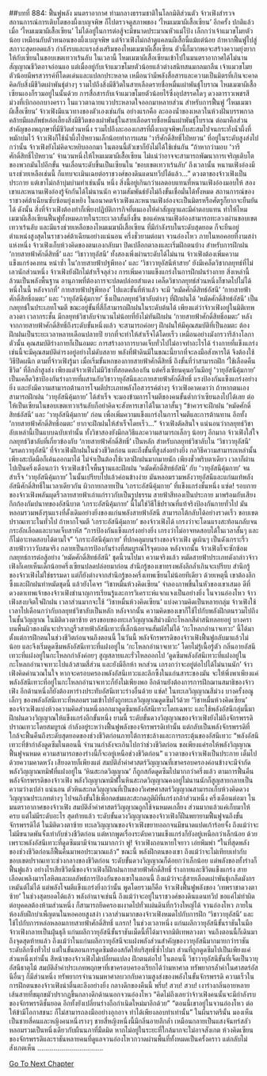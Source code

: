 ##บทที่ 884: ฟื้นฟูพลัง
มนตราอากาศ ท่ามกลางธรรมชาติในโลกมิติส่วนตัว
จ้าวเฟิงสำรวจสถานการณ์การเติบโตของผึ้งเบญจพิษ ก็ไปตรวจดูสภาพของ ‘ไหมเมฆาผีเสื้อเซียน’ อีกครั้ง
ปกติแล้วเมื่อ ‘ไหมเมฆาผีเสื้อเซียน’ ไม่ได้อยู่ในการต่อสู้จะมีขนาดประมาณหัวแม่โป้ง เล็กกว่าเจ้าแมวขโมยตัวน้อย เหมือนกับตัวหนอนของผึ้งเบญจพิษ
แต่จ้าวเฟิงไม่กล้าดูแคลนผีเสื้อนี้แม้แต่น้อย
ถ้าหากฟื้นฟูไปสู่สภาวะสุดยอดแล้ว กำลังรบและแรงส่งเสริมของไหมเมฆาผีเสื้อเซียน ตัวนี้ก็มากพอจะสร้างความยุ่งยากให้กับเซียนในขอบเขตเทวาเร้นลับ
ในเวลานี้
ไหมเมฆาผีเสื้อเซียนเข้าไปในมนตราอากาศได้ไม่นาน สัญญาณชีวิตอาจอ่อนแอ แต่เมื่ออยู่กับเจ้าแมวขโมยตัวน้อยแล้วต่างสนิทสนมกลมกลืน
เจ้าแมวขโมยตัวน้อยมีพรสวรรค์ที่โดดเด่นและแปลกประหลาด เหมือนว่ามีพลังสื่อสารและความเป็นมิตรที่เกินจะคาดคิดกับสิ่งมีชีวิตเผ่าพันธุ์ต่างๆ รวมไปถึงสิ่งมีชีวิตในสายเลือดรายชื่อหมื่นเผ่าพันธุ์โบราณ
ไหมเมฆาผีเสื้อเซียนเองก็รวมอยู่ในนั้นด้วย การสื่อสารกับเจ้าแมวขโมยตัวน้อยไร้ซึ่งอุปสรรคใดๆ ดวงตาราวเพชรสีม่วงที่เบิกออกบางคราว ในแววตาฉายแววประหลาดใจออกมาหลายส่วน
สำหรับการฟื้นฟู ‘ไหมเมฆาผีเสื้อเซียน’ จ้าวเฟิงมีแนวทางของตัวเองเช่นกัน
อย่างแรกคือ ละอองน้ำของเหลวในห้วงฝันบรรพกาล คล้ายมีผลลัพธ์หล่อเลี้ยงสิ่งมีชีวิตของเผ่าพันธุ์ในสายเลือดรายชื่อหมื่นเผ่าพันธุ์โบราณ
ต่อมาคือส่วนสำคัญของพฤกษาที่มีชีวิตส่วนหนึ่ง รวมไปถึงละอองเกสรที่ผึ้งเบญจพิษเก็บสะสมไปจนกระทั่งน้ำผึ้งที่หมักบ่มไว้
จ้าวเฟิงก็ใช้น้ำผึ้งไป่หยวนเล็กน้อยทำการผสม
‘วารีศักดิ์สิทธิ์ไป่หยวน’ ที่อยู่ในระดับสูงส่งไปกว่านั้น จ้าวเฟิงยังไม่คิดจะหยิบออกมา ในตอนนี้ตัวเขาก็ยังไม่ได้ใช้เช่นกัน
“ถ้าหากว่ามอบ ‘วารีศักดิ์สิทธิ์ไป่หยวน’ จำนวนหนึ่งให้ไหมเมฆาผีเสื้อเซียน ไม่แน่ว่าอาจจะสามารถพัฒนาการเจริญเติบโตของพวกมันไปอีกขั้น จนเลื่อนระดับขึ้นเป็นเซียนใน ‘ขอบเขตเทวาเร้นลับ’ ถึงเวลานั้น หนานเฟิงอ๋องมีแรงช่วยเหลือเช่นนี้ ก็แทบจะเมินเฉยต่อราชวงศ์ของดินแดนทวีปได้แล้ว…”
ดวงตาของจ้าวเฟิงเป็นประกาย
แต่เขาไม่กล้าบุ่มบ่ามทำเช่นนั้น
หนึ่ง สิ่งนี้อยู่เกินกว่าผลตอบแทนที่หนานเฟิงอ๋องมอบให้
สอง เขาและหนานเฟิงอ๋องรู้จักกันได้ไม่นานนัก ความสัมพันธ์ยังไม่ถึงขั้นเชื่อมั่นได้ทั้งหมด
สถานการณ์ของราชวงศ์ต้าเฉียนซับซ้อนยุ่งเหยิง
ในอนาคตจ้าวเฟิงและหนานเฟิงอ๋องจะเป็นมิตรหรือศัตรูก็ยากจะยืนยันได้
ดังนั้น
สิ่งที่จ้าวเฟิงต้องทำก็เพียงปฏิบัติภารกิจที่ตนเองให้คำสัญญาและมีค่าตอบแทน ทำให้ไหมเมฆาผีเสื้อเซียนฟื้นฟูทั้งหมดภายในระยะเวลาสั้นยิ่งขึ้น
ขอแค่หนานเฟิงอ๋องสามารถทะลวงผ่านขอบเขตเทวาเร้นลับ และมีแรงช่วยเหลือของไหมเมฆาผีเสื้อเซียน ที่มีกำลังรบในระดับสุดยอด ก็จะยืนอยู่ตำแหน่งสูงสุดในราชวงศ์ต้าเฉียนอย่างแน่นอน
ครึ่งชั่วยามต่อมา
จวนอ๋องโหว ภายในหอคอยที่งามสง่าแห่งหนึ่ง
จ้าวเฟิงเก็บห้วงคิดของตนเองกลับมา ปิดเปลือกตาลงและเริ่มฝึกตนบ้าง
สำหรับการฝึกฝน ‘กายสายฟ้าศักดิ์สิทธิ์’ และ ‘วิชาวายุอัสนี’ ทั้งสองเพิ่งผ่านระดับได้ไม่นาน จ้าวเฟิงต้องเพิ่มความแข็งแกร่งคงทน
หนำซ้ำ ใน‘กายสายฟ้าปฐพีทอง’ และ ‘วิชาวายุอัสนีห้าสาย’ ยังมีเคล็ดวิชากลยุทธ์ที่ไม่เลวนักส่วนหนึ่ง จ้าวเฟิงยังฝึกไม่สำเร็จลุล่วง
การเพิ่มความแข็งแกร่งในการฝึกฝนร่างกาย สิ่งเหล่านี้ล้วนเป็นพลังพื้นฐาน
อานุภาพที่ต้องการจะปลดปล่อยสำแดง เคล็ดวิชากลยุทธ์ส่วนหนึ่งก็ขาดไปไม่ได้
หนึ่งในนี้
หลังจากที่‘ กายสายฟ้าปฐพีทอง’ ไปแตะขั้นที่ห้าแล้ว จะมี ‘หมัดศักดิ์สิทธ์อัสนี’ ‘กายสายฟ้าศักดิ์สิทธิ์อมตะ’ และ ‘วายุอัสนีคุ้มกาย’ ซึ่งเป็นกลยุทธ์วิชาลับต่างๆ ที่ฝึกฝนได้
‘หมัดศักดิ์สิทธ์อัสนี’ เป็นกลยุทธ์ในประเภทโจมตี ขณะอยู่ขั้นที่สี่ก็สามารถฝึกฝนในระดับต้นได้
เพียงแต่ว่าจ้าวเฟิงอยู่ในมิติเทพลวงตา เวลากระชั้น มีกลยุทธ์วิชาลับจำนวนไม่น้อยที่ยังไม่ทันฝึกฝน
‘กายสายฟ้าศักดิ์สิทธิ์อมตะ’ หลังจากกายสายฟ้าศักดิ์สิทธิ์ถึงระดับขั้นหนึ่งแล้ว จะสามารถค่อยๆ ฝึกฝนให้มีคุณสมบัติที่เป็นอมตะ ต้องฝึกฝนเป็นระยะเวลาหลายเดือนปลายปี ยากที่จะทำให้สำเร็จได้โดยเร็ว
เหมือนอย่างมังกรวารีล้างโลกาตัวนั้น คุณสมบัติร่างกายก็เป็นอมตะ การสร้างอาการบาดเจ็บทั่วไปไม่อาจทำอะไรได้
ร่างกายที่แข็งแกร่งเช่นนี้จะมีคุณสมบัติดำรงอยู่อย่างไม่ดับสลาย พลังที่ฟ้าดินมีในขณะนี้ยากที่จะลงมือสังหารได้ จึงต้องใช้วิธีปิดผนึก
ตามที่จ้าวเฟิงรู้มา
เมื่อเริ่มขั้นหกของกายสายฟ้าศักดิ์สิทธิ์ ถึงขั้นที่ว่าสามารถฝึก ‘ใช้เลือดคืนชีวิต’ ที่ลึกล้ำสูงส่ง เพียงแต่จ้าวเฟิงไม่มีวิชาที่สอดคล้องกัน แต่ครึ่งเซียนคุนอวิ๋นมีอยู่
‘วายุอัสนีคุ้มกาย’ เป็นเคล็ดวิชาป้องกันร่างกายที่ผสานกับวิชาวายุอัสนีและกายสายฟ้าศักดิ์สิทธิ์ แรงป้องกันแข็งแกร่งอย่างยิ่ง และยังมีความสามารถต้านการโจมตีประเภทพลังไอสวรรค์ต่างๆ
จ้าวเฟิงคาดเดาว่า ถ้าหากตนเองสามารถฝึกฝน ‘วายุอัสนีคุ้มกาย’ ได้สำเร็จ จะมองข้ามการโจมตีของคนขั้นต่ำกว่าเซียนลงไปได้เลย
ต่อให้เป็นเซียนในขอบเขตเทวาเร้นลับก็อย่าคิดจะสังหารเขาได้ในเวลาสั้นๆ
“ข้าควรจะฝึกฝน ‘หมัดศักดิ์สิทธ์อัสนี’ และ ‘วายุอัสนีคุ้มกาย’ ก่อน เพื่อเพิ่มความแข็งแกร่งในการโจมตีและการต้านทาน อีกทั้ง ‘กายสายฟ้าศักดิ์สิทธิ์อมตะ’ ยากจะฝึกฝนให้สำเร็จโดยเร็ว…”
จ้าวเฟิงตัดสินใจ
แน่นอนว่ากลยุทธ์วิชาลับเหล่านี้เป็นแบบฉบับเท่านั้น ทั้งวิชาสองยังมีกลวิธีและความสามารถเล็กๆ น้อยๆ อีกมาก
จ้าวเฟิงใส่ใจกลยุทธ์วิชาลับที่เกี่ยวข้องกับ ‘กายสายฟ้าศักดิ์สิทธิ์’ เป็นหลัก
สำหรับกลยุทธ์วิชาลับใน ‘วิชาวายุอัสนี’ ‘มรดกวายุอัสนี’ ที่จ้าวเฟิงฝึกฝนในช่วงชีวิตก่อน แตะถึงขั้นที่สูงส่งอย่างยิ่ง กลวิธีความสามารถเหล่านั้นเพียงสะบัดมือก็เค้นออกมาได้ ไม่จำเป็นต้องใช้เวลาฝึกฝนมากมายนัก
เพียงชั่วพริบตาเดียว เวลาก็ผ่านไปเป็นครึ่งเดือนกว่า
จ้าวเฟิงเข้าใจพื้นฐานและฝึกฝน ‘หมัดศักดิ์สิทธ์อัสนี’ กับ ‘วายุอัสนีคุ้มกาย’ จนสำเร็จ
‘วายุอัสนีคุ้มกาย’ ในนั้นเปรียบไปแล้วค่อนข้างง่าย มันหลอมรวมพลังวายุอัสนีและแก่นแท้พลังอัสนีศักดิ์สิทธิ์ในเวลาเดียวกัน ผิวกายกลายเป็น ‘เกราะอัสนีคุ้มกาย’ ที่แข็งแกร่งชั้นหนึ่ง
แซ่ด!
รอบกายของจ้าวเฟิงพลันผุดริ้วลายสายฟ้าเก่าแก่ราวกับเป็นรูปธรรม สายฟ้าสีทองเป็นประกาย มาพร้อมกับเสียงกึกก้องกัมปนาทของอัสนีบาต
‘เกราะอัสนีคุ้มกาย’ นี้ไม่ใช่วิธีใช้ปราณที่แท้จริงป้องกันกายทั่วไป มันหลอมรวมพลังรุนแรงที่ดั้งเดิมอย่างยิ่งของแก่นพลังสายฟ้าอัสนี สามารถโต้กลับได้อย่างรวดเร็ว
ขอบเขตปราณเทวะในทั่วไป ถ้าหากโจมตี ‘เกราะอัสนีคุ้มกาย’ ของจ้าวเฟิงได้ เกรงว่าจะโดนแรงสะท้อนกลับจนกระอักเลือดและบาดเจ็บสาหัส
“การป้องกันแข็งแกร่งอย่างยิ่ง เกรงว่าไม่อาจทดสอบได้ในเวลาสั้นๆ และก็ไม่อาะทดสอบได้ตามใจ”
‘เกราะอัสนีคุ้มกาย’ ที่ปกคลุมบนร่างของจ้าวเฟิง ดูเผินๆ เป็นดังเกราะริ้วสายฟ้าวาววับสมจริง กลายเป็นการป้องกันร่างที่สมบูรณ์ไร้จุดบอด
หลังจากนั้น
จ้าวเฟิงก็จะซักซ้อมกลยุทธ์การต่อสู้อย่าง ‘หมัดศักดิ์สิทธ์อัสนี’ ชุดนี้วนไปมา
ความจริงแล้ว หมัดสายฟ้าประเภทดังกล่าวจ้าวเฟิงก็เคยเห็นเด็กน้อยครึ่งเซียนปลดปล่อยมาก่อน สำนึกรู้ของเขาทรงพลังลึกล้ำเกินจะเปรียบ
สำนึกรู้ของจ้าวเฟิงไม่ใช่ธรรมดา แต่ก็ยังต่างจากสำนึกรู้ของครึ่งเทพเซียนไม่น้อยทีเดียว
ด้วยเหตุนี้ เขาต้องลึกซึ้งและฝึกฝนท่าหมัดชุดนี้ แล้วยังโคจร ‘วิชาหมื่นห้วงคิดเซียน’ จำลองภาพขึ้นในหัวของเขาเสมอ
ดีที่ดวงตาเทพเจ้าของจ้าวเฟิงชำนาญการเรียนรู้และการวิเคราะห์แจกแจงเป็นอย่างยิ่ง
ในจวนอ๋องโหว
จ้าวเฟิงสงบจิตใจฝึกฝน เวลาส่วนมากจะใช้ ‘วิชาหมื่นห้วงคิดเซียน’ แบ่งความคิดเป็นหลายกลุ่ม
จ้าวเฟิงใช้เวลาไปเดือนกว่ากับกลยุทธ์วิชาลับเป็นหลัก
หลังจากนั้น
ความคิดของเขาก็ใช้ไปกับพลังฝึกตนรวมไปถึงในชั้นวิญญาณ
ในมิติดวงตาซ้าย ตรงขอบของทะเลวิญญาณสีม่วงมีกะโหลกสีดำสนิทลอยอยู่ บางคราบนพื้นผิวของมันจะปรากฏริ้วสายฟ้าอัสนีเทวะที่เล็กน้อยจนสัมผัสไม่ได้
‘กะโหลกอำนาจเทวะ’ นี้ได้มาตั้งแต่การฝึกตนในช่วงชีวิตก่อนจนถึงตอนนี้
ในวันนี้
พลังจักรพรรดิของจ้าวเฟิงฟื้นฟูกลับมาแล้วไม่น้อย และจึงเริ่มดูดซึมพลังอัสนีเทวะที่แฝงอยู่ใน ‘กะโหลกอำนาจเทวะ’
โดยไม่รู้เนื้อรู้ตัว กลิ่นอายอัสนีเทวะที่แฝงอยู่ในกะโหลกกำลังค่อยๆ สูญสลายและรั่วไหลออกไป
‘ดูดซึมพลังอัสนีเทวะที่แฝงอยู่ในกะโหลกอำนาจเทวะไปแล้วสามสี่ส่วน และยังมีอีกห้า หกส่วน เกรงกว่าจะอยู่ต่อไปได้ไม่นานนัก’
จ้าวเฟิงคิดคำนวณในใจ
หากจะครอบครองพลังอัสนีเทวะและลึกซึ้งในแก่นสาระของมัน จะให้พึ่งพาเพียงแค่พลังอัสนีเทวะที่อยู่ในกะโหลกอำนาจเทวะก็ยังไม่เพียงพอ
อีกด้านยังต้องการการฝึกฌานสมาธิของจ้าวเฟิง อีกด้านหนึ่งก็ยังต้องหาร่างประทับอัสนีเทวะร่างอื่นด้วย
แซ่ด!
ในทะเลวิญญาณสีม่วง บางครั้งอณูเล็กๆ ของพลังอัสนีเทวะที่หลอมรวมเข้าไปยังถูกทะเลวิญญาณดูดซึมไว้ด้วย
‘วิชาหมื่นห้วงคิดเซียน’ ของจ้าวเฟิงแบ่งห้วงความคิดส่วนหนึ่งออกมาดูดซึมพลังอัสนีเทวะโดยเฉพาะ และใช้พลังอัสนีกลุ่มนี้มาฝึกฝนดวงวิญญาณให้แข็งแกร่งอีกขั้นหนึ่ง
ยามนี้ ระดับขั้นดวงวิญญาณของจ้าวเฟิงยังไม่ถึงจักรพรรดิปราณเทวะโดยสมบูรณ์ กำลังอยู่ระหว่างฟื้นฟูพลังของจักรพรรดิเท่านั้น
แต่กลับเป็นพลังจักรพรรดิที่ใกล้จะฟื้นคืนถึงระดับสุดยอดของช่วงชีวิตก่อนภายใต้การชะล้างและการกระตุ้นของอัสนีเทวะ
“พลังอัสนีเทวะที่ข้ากำลังดูดซึมในตอนนี้ จำนวนกำลังจะเกินไปกว่าช่วงชีวิตก่อน ขอเพียงแค่รอให้พลังวิญญาณฟื้นฟูจนหมด ความสามารถของร่างนี้ก็จะอยู่เหนือช่วงชีวิตก่อน”
แววตาของจ้าวเฟิงเป็นประกาย เต็มไปด้วยความคาดหวัง
เสียงดายก็เพียงแต่
สมบัติล้ำค่าศาสตร์วิญญาณที่เขาครอบครองค่อนข้างจะมีจำกัด
พลังวิญญาณทมิฬที่แฝงอยู่ใน ‘หินสะกดวิญญาณ’ ก็ถูกสกัดดูดซึมไปมากกว่าครึ่งแล้ว
ตามการฟื้นคืนพลังจักรพรรดิของจ้าวเฟิง พลังวิญญาณทมิฬในหินสะกดวิญญาณคงอยู่ไม่นานนักก็สูญสายกลายเป็นความว่างเปล่า
แน่นอน ตัวหินสะกดวิญญาณที่เป็นของวิเศษศาสตร์วิญญาณสามารถเก็บห้วงคิดดวงวิญญาณประเภทต่างๆ ไปจนถึงขั้นใช้เพื่อกดข่มและสะกดภูติผีที่แกร่งกล้าส่วนหนึ่ง
ครึ่งเดือนต่อมา
ในมนตราอากาศของจ้าวเฟิง สมบัติล้ำค่าศาสตร์วิญญาณถูกใช้จนหมดเกลี้ยง ส่วนมากแล้วแค่เก็บมาให้ครบ แต่ไม่มีระดับอะไร
สุดท้ายแล้ว ระดับขั้นดวงวิญญาณของจ้าวเฟิงก็ฝืนพยายามฟื้นฟูจนถึงขั้นจักรพรรดิได้
ในมิติดวงตาซ้าย ทะเลวิญญาณของจ้าวเฟิงขยายออกจนมีขนาดแปดเก้าร้อยจั้ง
ถึงแม้ว่าจะไม่มีขนาดพันจั้งเท่ากับช่วงชีวิตก่อน แต่หากพูดเรื่องระดับความแข็งแกร่งก็ยังอยู่เหนือกว่าเล็กน้อย ด้วยเพราะพลังอัสนีเทวะที่ดูดซึมมามีจำนวนมากกว่า
พู่!
จ้าวเฟิงถอนหายใจยาว เอ่ยพึมพำ “ในที่สุดพลังของช่วงชีวิตก่อนก็ฟื้นคืนมาพอประมาณแล้ว”
ขณะนี้
พลังฝึกตนของเขา ถึงแม้ว่าจะไม่เทียบเท่ากับขอบเขตปราณเทวะช่วงกลางของชีวิตก่อน ระดับขั้นดวงวิญญาณก็ด้อยกว่าเล็กน้อย แต่พลังของทั้งร่างก็ฟื้นฟูแล้ว
อย่างไรเสียชีวิตนี้ของจ้าวเฟิงก็ฝึกฝนกายสายฟ้าศักดิ์สิทธิ์ ร่างกายและชีวิตแข็งแกร่ง
สายเลือดเพลิงมารโลหิตและผลลัพธ์การป้องกันของเขาในตอนนี้ ถึงแม้ว่าจะสู้สายเลือดเผ่าพันธุ์เกล็ดมังกรเหมันต์ไม่ได้ แต่พลังโจมตีแข็งแกร่งยิ่งกว่านั้น
พูดโดยรวมก็คือ จ้าวเฟิงฟื้นฟูพลังของ ‘เทพราชาดวงตาซ้าย’ ในช่วงสุดยอดได้แล้ว
พลังอำนาจเช่นนี้ ถึงแม้ว่าจะอยู่ในราชวงศ์ของดินแดนทวีป ขอแค่ไม่ทำผิดต่อบุคคลต้องห้ามส่วนหนึ่ง ก็สามารถยึดครองผงาดไปทั่วแผ่นดินที่กว้างใหญ่ได้
จวนอ๋องโหว ภายในห้องลับฝึกบำเพ็ญตนในหอคอยสูงสง่า
เวลาส่วนมากของจ้าวเฟิงหมดไปกับการฝึก ‘วิชาวายุอัสนี’ และใช้ไปกับการหล่อหลอมกายสายฟ้าศักดิ์สิทธิ์
แกรก!
ในช่วงเวลาหนึ่ง แก่นผลึกวายุอัสนีขั้นราชันในมือจ้าวเฟิงกลายเป็นฝุ่นธุลี
แก่นผลึกวายุอัสนีขั้นราชันเม็ดนี้ที่ได้มาจากมิติเทพลวงตา จนถึงตอนนี้ก็เดินมาถึงจุดสุดท้ายแล้ว
ถึงแม้ว่าในแก่นผลึกวายุอัสนีจะแฝงพลังส่วนสำคัญของวายุอัสนีมากมายกว่าราชันระดับลึกซึ้งทั่วไป แต่ในขั้นตอนการดูดซึมต้องสกัดให้บริสุทธิ์ซ้ำไปมา ส่วนที่ถูกดูดซึมไปเป็นเพียงแค่ส่วนหนึ่งเท่านั้น
สีหน้าของจ้าวเฟิงไม่เปลี่ยนแปลง ฝึกตนต่อไป
ในตอนนี้ วิชาวายุอัสนีขั้นที่เจ็ดเป็นวายุอัสนีธาตุไม้ สมบัติล้ำค่าประเภทพฤกษาที่เขาครอบครองเรียกได้ว่ามหาศาล
ทรัพยากรล้ำค่าในศาสตร์อัสนีอื่นๆ ก็มีส่วนหนึ่ง
ทรัพยากรจำนวนมหาศาลบวกกับความสูงส่งของพลังในขั้นจักรพรรดิ ความเร็วในการฝึกตนของจ้าวเฟิงน่าตื่นตะลึงอย่างยิ่ง
กลางดึกของคืนนี้
พรึ่บ! สวบ! สวบ!
เงาร่างกลิ่นอายหลายเส้นสายที่ขมุกขมัวปรากฏขึ้นกลางดึกด้านนอกจวนอ๋องโหว
“คิดไม่ถึงเลยว่าจ้าวเฟิงคนนั้นจะมีกำลังรบของจักรพรรดิชั้นยอด อีกทั้งยังเปลี่ยนร่างถือกำเนิดใหม่มาอีกด้วย”
“ตอนนี้เขาอยู่ในจวนอ๋องโหว ต่อให้ข้ามีโอกาสชนะ ก็ไม่สามารถลงมืออย่างอุกอาจ ทำได้เพียงลอบทำเท่านั้น”
ในผืนราตรีนั้น มองเห็นเป็นชายสี่คนและหญิงคนหนึ่งรางๆ
ชายสี่หญิงหนึ่งนี้มีกลิ่นอายลึกล้ำ เหมือนกลายเป็นแสงจันทร์สลัว หลอมรวมเป็นหนึ่งเดียวกับผืนนภาที่มืดมิด หากไม่อยู่ในระยะที่ใกล้มากจะไม่อาจสังเกต
ห้วงคิดเซียนของจักรพรรดิและราชันหลายคนที่ดูแลจวนอ๋องโหวกวาดผ่านพื้นที่ทั้งหมดเป็นครั้งคราว แต่กลับไม่สังเกตเห็น
……………………………


[Go To Next Chapter]( ./122.md)